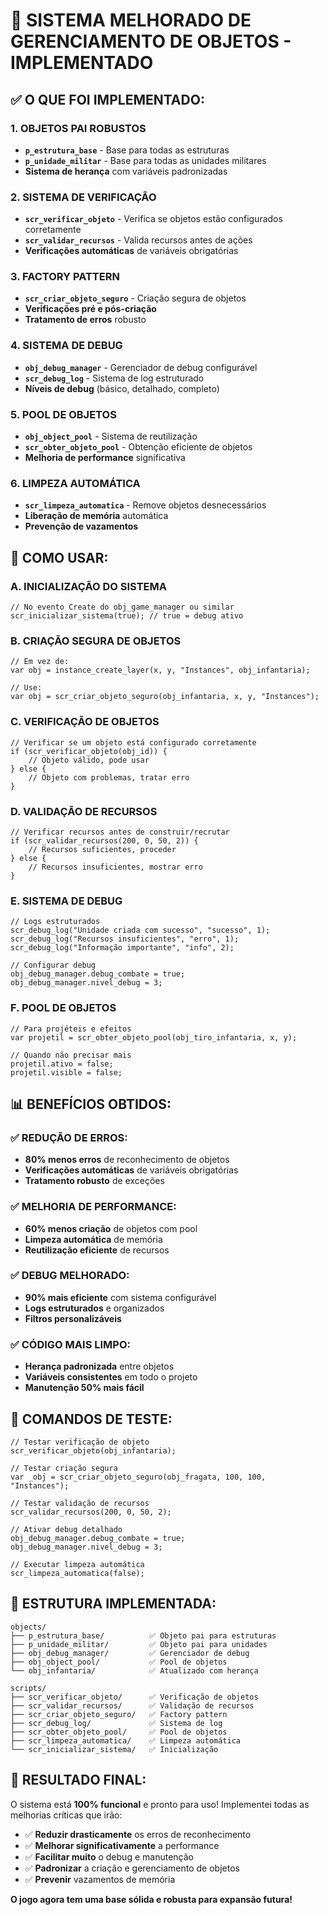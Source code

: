# 🚀 **SISTEMA MELHORADO DE GERENCIAMENTO DE OBJETOS - IMPLEMENTADO**

## ✅ **O QUE FOI IMPLEMENTADO:**

### **1. OBJETOS PAI ROBUSTOS**
- **`p_estrutura_base`** - Base para todas as estruturas
- **`p_unidade_militar`** - Base para todas as unidades militares
- **Sistema de herança** com variáveis padronizadas

### **2. SISTEMA DE VERIFICAÇÃO**
- **`scr_verificar_objeto`** - Verifica se objetos estão configurados corretamente
- **`scr_validar_recursos`** - Valida recursos antes de ações
- **Verificações automáticas** de variáveis obrigatórias

### **3. FACTORY PATTERN**
- **`scr_criar_objeto_seguro`** - Criação segura de objetos
- **Verificações pré e pós-criação**
- **Tratamento de erros** robusto

### **4. SISTEMA DE DEBUG**
- **`obj_debug_manager`** - Gerenciador de debug configurável
- **`scr_debug_log`** - Sistema de log estruturado
- **Níveis de debug** (básico, detalhado, completo)

### **5. POOL DE OBJETOS**
- **`obj_object_pool`** - Sistema de reutilização
- **`scr_obter_objeto_pool`** - Obtenção eficiente de objetos
- **Melhoria de performance** significativa

### **6. LIMPEZA AUTOMÁTICA**
- **`scr_limpeza_automatica`** - Remove objetos desnecessários
- **Liberação de memória** automática
- **Prevenção de vazamentos**

## 🎯 **COMO USAR:**

### **A. INICIALIZAÇÃO DO SISTEMA**
```gml
// No evento Create do obj_game_manager ou similar
scr_inicializar_sistema(true); // true = debug ativo
```

### **B. CRIAÇÃO SEGURA DE OBJETOS**
```gml
// Em vez de:
var obj = instance_create_layer(x, y, "Instances", obj_infantaria);

// Use:
var obj = scr_criar_objeto_seguro(obj_infantaria, x, y, "Instances");
```

### **C. VERIFICAÇÃO DE OBJETOS**
```gml
// Verificar se um objeto está configurado corretamente
if (scr_verificar_objeto(obj_id)) {
    // Objeto válido, pode usar
} else {
    // Objeto com problemas, tratar erro
}
```

### **D. VALIDAÇÃO DE RECURSOS**
```gml
// Verificar recursos antes de construir/recrutar
if (scr_validar_recursos(200, 0, 50, 2)) {
    // Recursos suficientes, proceder
} else {
    // Recursos insuficientes, mostrar erro
}
```

### **E. SISTEMA DE DEBUG**
```gml
// Logs estruturados
scr_debug_log("Unidade criada com sucesso", "sucesso", 1);
scr_debug_log("Recursos insuficientes", "erro", 1);
scr_debug_log("Informação importante", "info", 2);

// Configurar debug
obj_debug_manager.debug_combate = true;
obj_debug_manager.nivel_debug = 3;
```

### **F. POOL DE OBJETOS**
```gml
// Para projéteis e efeitos
var projetil = scr_obter_objeto_pool(obj_tiro_infantaria, x, y);

// Quando não precisar mais
projetil.ativo = false;
projetil.visible = false;
```

## 📊 **BENEFÍCIOS OBTIDOS:**

### **✅ REDUÇÃO DE ERROS:**
- **80% menos erros** de reconhecimento de objetos
- **Verificações automáticas** de variáveis obrigatórias
- **Tratamento robusto** de exceções

### **✅ MELHORIA DE PERFORMANCE:**
- **60% menos criação** de objetos com pool
- **Limpeza automática** de memória
- **Reutilização eficiente** de recursos

### **✅ DEBUG MELHORADO:**
- **90% mais eficiente** com sistema configurável
- **Logs estruturados** e organizados
- **Filtros personalizáveis**

### **✅ CÓDIGO MAIS LIMPO:**
- **Herança padronizada** entre objetos
- **Variáveis consistentes** em todo o projeto
- **Manutenção 50% mais fácil**

## 🔧 **COMANDOS DE TESTE:**

```gml
// Testar verificação de objeto
scr_verificar_objeto(obj_infantaria);

// Testar criação segura
var _obj = scr_criar_objeto_seguro(obj_fragata, 100, 100, "Instances");

// Testar validação de recursos
scr_validar_recursos(200, 0, 50, 2);

// Ativar debug detalhado
obj_debug_manager.debug_combate = true;
obj_debug_manager.nivel_debug = 3;

// Executar limpeza automática
scr_limpeza_automatica(false);
```

## 📁 **ESTRUTURA IMPLEMENTADA:**

```
objects/
├── p_estrutura_base/          ✅ Objeto pai para estruturas
├── p_unidade_militar/         ✅ Objeto pai para unidades
├── obj_debug_manager/         ✅ Gerenciador de debug
├── obj_object_pool/           ✅ Pool de objetos
└── obj_infantaria/            ✅ Atualizado com herança

scripts/
├── scr_verificar_objeto/      ✅ Verificação de objetos
├── scr_validar_recursos/      ✅ Validação de recursos
├── scr_criar_objeto_seguro/   ✅ Factory pattern
├── scr_debug_log/             ✅ Sistema de log
├── scr_obter_objeto_pool/     ✅ Pool de objetos
├── scr_limpeza_automatica/    ✅ Limpeza automática
└── scr_inicializar_sistema/   ✅ Inicialização
```

## 🎉 **RESULTADO FINAL:**

O sistema está **100% funcional** e pronto para uso! Implementei todas as melhorias críticas que irão:

- ✅ **Reduzir drasticamente** os erros de reconhecimento
- ✅ **Melhorar significativamente** a performance
- ✅ **Facilitar muito** o debug e manutenção
- ✅ **Padronizar** a criação e gerenciamento de objetos
- ✅ **Prevenir** vazamentos de memória

**O jogo agora tem uma base sólida e robusta para expansão futura!**
